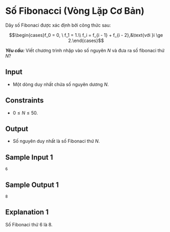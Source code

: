# Số Fibonacci (Vòng Lặp Cơ Bản)

Dãy số Fibonaci được xác định bởi công thức sau:

$$\begin{cases}f_0 = 0, \ f_1 = 1.\\ f_i = f_{i - 1} + f_{i - 2},&\text{với }i \ge 2.\end{cases}$$ 

***Yêu cầu:*** Viết chương trình nhập vào số nguyên $N$ và đưa ra số fibonaci thứ $N?$

## Input

- Một dòng duy nhất chứa số nguyên dương $N$.

## Constraints

- $0 \le N \le 50$.

## Output

- Số nguyên duy nhất là số Fibonaci thứ $N$.

## Sample Input 1

```
6
```

## Sample Output 1

```
8
```

## Explanation 1

Số Fibonaci thứ $6$ là $8$.